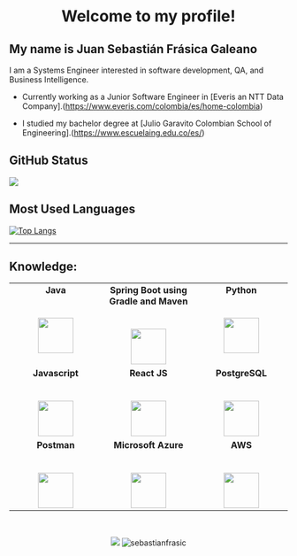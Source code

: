 <h1 align="center">Welcome to my profile! </h1>
<h2>My name is Juan Sebastián Frásica Galeano</h2>
<p align="left"> I am a Systems Engineer interested in software development, QA, and Business Intelligence.</p>


* Currently working as a Junior Software Engineer in [Everis an NTT Data Company].(https://www.everis.com/colombia/es/home-colombia)

* I studied my bachelor degree at [Julio Garavito Colombian School of Engineering].(https://www.escuelaing.edu.co/es/)


<h2 align="left"> GitHub Status </h2>


<div>
  <img src="https://github-readme-stats.vercel.app/api?username=sebastianfrasic">
</div>

<h2 align="left"> Most Used Languages </h2>

[![Top Langs](https://github-readme-stats.vercel.app/api/top-langs/?username=sebastianfrasic)](https://github.com/anuraghazra/github-readme-stats)



---

<h2 align="left"> Knowledge: </h2>

<table align="center">
  <tbody>
    <tr valign="top">
      <td width="25%" align="center">
        <span><b>Java</b></span><br><br><br>
        <img height="64px" src="https://cdn.svgporn.com/logos/java.svg">
      </td>
      <td width="25%" align="center">
        <span><b>Spring Boot using Gradle and Maven</b></span><br><br><br>
        <img height="64px" src="https://cdn.svgporn.com/logos/spring.svg">
      </td>
      <td width="25%" align="center">
        <span><b>Python</b></span><br><br><br>
        <img height="64px" src="https://cdn.svgporn.com/logos/python.svg">
      </td>
    </tr>
    <td width="25%" align="center">
      <span><b>Javascript</b></span><br><br><br>
      <img height="64px" src="https://cdn.svgporn.com/logos/javascript.svg">
    </td>
    <td width="25%" align="center">
      <span><b>React JS</b></span><br><br><br>
      <img height="64px" src="https://cdn.svgporn.com/logos/react.svg">
    </td>
    <td width="25%" align="center">
      <span><b>PostgreSQL</b></span><br><br><br>
      <img height="64px" src="https://cdn.svgporn.com/logos/postgresql.svg">
    </td>
    </tr>
    </tr>
    <td width="25%" align="center">
      <span><b>Postman</b></span><br><br><br>
      <img height="64px" src="https://cdn.svgporn.com/logos/postman.svg">
    </td>
    <td width="25%" align="center">
      <span><b>Microsoft Azure</b></span><br><br><br>
      <img height="64px" src="https://cdn.svgporn.com/logos/azure.svg">
    </td>
    <td width="25%" align="center">
      <span><b>AWS</b></span><br><br><br>
      <img height="64px" src="https://cdn.svgporn.com/logos/aws.svg">
    </td>
    </tr>

  </tbody>
</table>
</p>


<br>
<p align="center">
  <img
    src="https://img.shields.io/badge/dynamic/json?color=brightgreen&label=followers&query=followers&url=https%3A%2F%2Fapi.github.com%2Fusers%2Fsebastianfrasic" />
  <img src="https://komarev.com/ghpvc/?username=sebastianfrasic" alt="sebastianfrasic" />

</p>